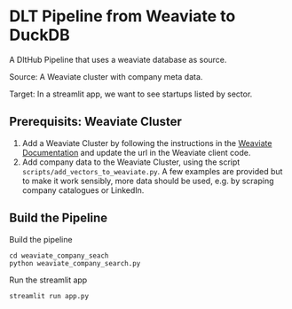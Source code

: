 # DLT Pipeline from Weaviate to DuckDB
A DltHub Pipeline that uses a weaviate database as source. 

Source:
A Weaviate cluster with company meta data.

Target:
In a streamlit app, we want to see startups listed by sector. 


## Prerequisits: Weaviate Cluster
1. Add a Weaviate Cluster by following the instructions in the [Weaviate Documentation](https://weaviate.io/developers/weaviate) and update the url in the Weaviate client code.
2. Add company data to the Weaviate Cluster, using the script `scripts/add_vectors_to_weaviate.py`. A few examples are provided but to make it work sensibly, more data should be used, e.g. by scraping company catalogues or LinkedIn.

## Build the Pipeline
Build the pipeline
```
cd weaviate_company_seach
python weaviate_company_search.py
```

Run the streamlit app
```
streamlit run app.py
```
